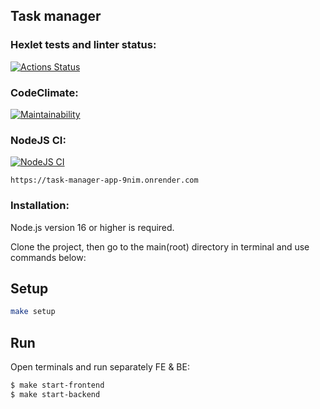 ## Task manager

### Hexlet tests and linter status:
[![Actions Status](https://github.com/Activx-nV/backend-project-6/workflows/hexlet-check/badge.svg)](https://github.com/Activx-nV/backend-project-6/actions)

### CodeClimate:
[![Maintainability](https://api.codeclimate.com/v1/badges/702f898eafb30e199123/maintainability)](https://codeclimate.com/github/Activx-nV/backend-project-6/maintainability)

### NodeJS CI:
[![NodeJS CI](https://github.com/Activx-nV/backend-project-6/actions/workflows/nodejs-ci.yml/badge.svg)](https://github.com/Activx-nV/backend-project-6/actions/workflows/nodejs-ci.yml)

``
https://task-manager-app-9nim.onrender.com
``


### Installation:
Node.js version 16 or higher is required.

Clone the project, then go to the main(root) directory in terminal and use commands below:

## Setup

```bash
make setup
```

## Run
Open terminals and run separately FE & BE:
```bash
$ make start-frontend
$ make start-backend
```
